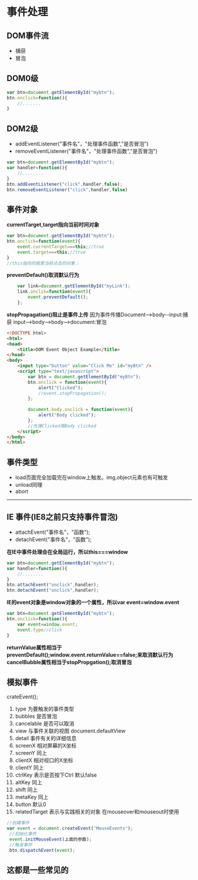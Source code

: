 # 事件处理


## DOM事件流
+ 捕获
+ 冒泡

## DOM0级

```javascript
var btn=document.getElementById("mybtn");
btn.onclick=function(){
    //.......
}
```
## DOM2级
+ addEventListener("事件名"，"处理事件函数","是否冒泡")
+ removeEventListener("事件名"，"处理事件函数","是否冒泡")



```javascript
var btn=document.getElementById("mybtn");
var handler=function(){
    //........
}
btn.addEventListener("click",handler,false);
btn.removeEventListener("click",handler,false)
```


## 事件对象

**currentTarget,target指向当前时间对象**
```javascript
var btn=document.getElementById("mybtn");
btn.onclick=function(event){
    event.currentTarget===this;//true
    event.target===this;//true
}
//this指向的就是当前点击的对象；
```

**preventDefault()取消默认行为**
```javascript
    var link=document.getElementById("myLink");
    link.onclik=function(event){
        event.preventDefault();
    };
```

**stopPropagation()阻止是事件上传**
因为事件传播Document-->body--input:捕获
input-->body-->body-->document:冒泡
```HTML
<!DOCTYPE html>
<html>
<head>
    <title>DOM Event Object Example</title>
</head>
<body>
    <input type="button" value="Click Me" id="myBtn" />
    <script type="text/javascript">
        var btn = document.getElementById("myBtn");
        btn.onclick = function(event){
            alert("Clicked");
            //event.stopPropagation();
        };
        
        document.body.onclick = function(event){
            alert("Body clicked");
        };
        //先弹Clicked再Body clicked
    </script>
</body>
</html>
```

## 事件类型

* load页面完全加载完在window上触发。img,object元素也有可触发
* unload同理
* abort

----------


## IE 事件(IE8之前只支持事件冒泡)

+ attachEvent("事件名"，"函数");
+ detachEvent("事件名"，"函数");
 
**在IE中事件处理会在全局运行，所以this===window**
```javascript
var btn=document.getElementById("mybtn");
var handler=function(){
    //........
}
btn.attachEvent("onclick",handler);
btn.detachEvent("onclick",handler);
```
    
**IE的event对象是window对象的一个属性，所以var event=window.event**
```javascript
var btn=document.getElementById("mybtn");
btn.onclick=function(){
    var event=window.event;
    event.type//click
}
```
**returnValue属性相当于preventDefault();window.event.returnValue==false;来取消默认行为**
**cancelBubble属性相当于stopPropgation();取消冒泡**

## 模拟事件

crateEvent();

 1. type 为要触发的事件类型
 2. bubbles 是否冒泡
 3. cancelable 是否可以取消
 4. view 与事件关联的视图 document.defaultView
 5. detail 事件有关的详细信息
 6. screenX 相对屏幕的X坐标
 7. screenY 同上
 8. clientX 相对视口的X坐标
 9. clientY 同上
 10. ctrlKey 表示是否按下Ctrl 默认false
 11. altKey 同上
 12. shift 同上
 13. metaKey 同上
 14. button 默认0
 15. relatedTarget 表示与实践相关的对象 在mouseover和mouseout时使用

```javascript
//创建事件
var event = document.createEvent("MouseEvents");
 //初始化事件
 event.initMouseEvent(上面的参数);
 //触发事件
 btn.dispatchEvent(event);
```
## 这都是一些常见的







